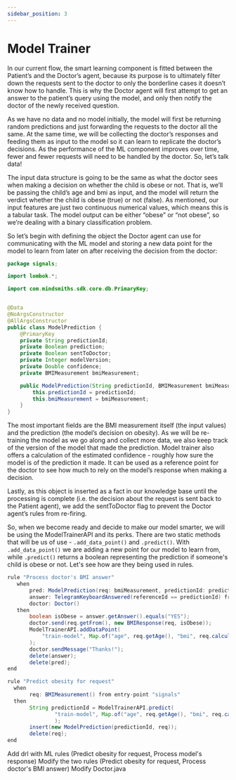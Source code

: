 ```yaml
---
sidebar_position: 3
---
```


# Model Trainer

In our current flow, the smart learning component is fitted between the Patient’s and the Doctor’s agent, because its purpose is to ultimately filter down the requests sent to the doctor to only the borderline cases it doesn’t know how to handle.
This is why the Doctor agent will first attempt to get an answer to the patient’s query using the model, and only then notify the doctor of the newly received question.

As we have no data and no model initially, the model will first be returning random predictions and just forwarding the requests to the doctor all the same. At the same time, we will be collecting the doctor’s responses and feeding them as input to the model so it can learn to replicate the doctor’s decisions. As the performance of the ML component improves over time, fewer and fewer requests will need to be handled by the doctor.
So, let’s talk data!

The input data structure is going to be the same as what the doctor sees when making a decision on whether the child is obese or not. That is, we’ll be passing the child’s age and bmi as input, and the model will return the verdict whether the child is obese (true) or not (false).
As mentioned, our input features are just two continuous numerical values, which means this is a tabular task. The model output can be either “obese” or “not obese”, so we’re dealing with a binary classification problem.

So let’s begin with defining the object the Doctor agent can use for communicating with the ML model and storing a new data point for the model to learn from later on after receiving the decision from the doctor:
```java title="signals/ModelPrediction.java"
package signals;

import lombok.*;

import com.mindsmiths.sdk.core.db.PrimaryKey;


@Data
@NoArgsConstructor
@AllArgsConstructor
public class ModelPrediction {
    @PrimaryKey
    private String predictionId;
    private Boolean prediction;
    private Boolean sentToDoctor;
    private Integer modelVersion;
    private Double confidence;
    private BMIMeasurement bmiMeasurement;

    public ModelPrediction(String predictionId, BMIMeasurement bmiMeasurement) {
        this.predictionId = predictionId;
        this.bmiMeasurement = bmiMeasurement;
    }
}
```
The most important fields are the BMI measurement itself (the input values) and the prediction (the model’s decision on obesity).
As we will be re-training the model as we go along and collect more data, we also keep track of the version of the model that made the prediction. Model trainer also offers a calculation of the estimated confidence - roughly how sure the model is of the prediction it made. It can be used as a reference point for the doctor to see how much to rely on the model’s response when making a decision. 

Lastly, as this object is inserted as a fact in our knowledge base until the processing is complete (i.e. the decision about the request is sent back to the Patient agent), we add the sentToDoctor flag to prevent the Doctor agent’s rules from re-firing.

So, when we become ready and decide to make our model smarter, we will be using the ModelTrainerAPI and its perks. There are two static methods that will be us of use - `.add_data_point()` and `.predict()`.
With `.add_data_point()` we are adding a new point for our model to learn from, while `.predict()` returns a boolean representing the prediction if someone's child is obese or not. Let's see how are they being used in rules.   

```java title="nesto"
rule "Process doctor's BMI answer"
   when
       pred: ModelPrediction(req: bmiMeasurement, predictionId: predictionId)
       answer: TelegramKeyboardAnswered(referenceId == predictionId) from entry-point "signals"
       doctor: Doctor()
   then
       boolean isObese = answer.getAnswer().equals("YES");
       doctor.send(req.getFrom(), new BMIResponse(req, isObese));
       ModelTrainerAPI.addDataPoint(
           "train-model", Map.of("age", req.getAge(), "bmi", req.calculateBMI()), isObese ? "obese" : "not_obese"
       );
       doctor.sendMessage("Thanks!");
       delete(answer);
       delete(pred);
end

rule "Predict obesity for request"
  when
       req: BMIMeasurement() from entry-point "signals"
  then
       String predictionId = ModelTrainerAPI.predict(
               "train-model", Map.of("age", req.getAge(), "bmi", req.calculateBMI()), List.of("not_obese", "obese")
               );
       insert(new ModelPrediction(predictionId, req));
       delete(req);
end
```

Add drl with ML rules (Predict obesity for request, Process model's response)
Modify the two rules (Predict obesity for request, Process doctor's BMI answer)
Modify Doctor.java
